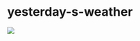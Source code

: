 # yesterday-s-weather


<img src="https://img.shields.io/badge/Spring Boot-6DB33F?style=flat-square&logo=SpringBoot&logoColor=white"/>
